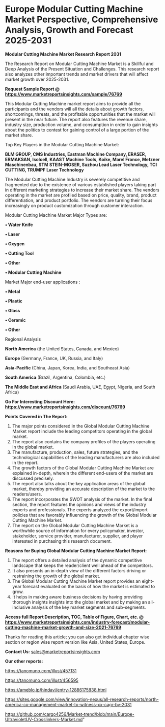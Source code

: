 # Europe Modular Cutting Machine Market Perspective, Comprehensive Analysis, Growth and Forecast 2025-2031

<strong>Modular Cutting Machine Market Research Report 2031</strong>

The Research Report on Modular Cutting Machine Market is a Skillful and Deep Analysis of the Present Situation and Challenges. This research report also analyzes other important trends and market drivers that will affect market growth over 2025-2031.

<strong>Request Sample Report @ <a href=https://www.marketreportsinsights.com/sample/76769>https://www.marketreportsinsights.com/sample/76769</a></strong>

This Modular Cutting Machine market report aims to provide all the participants and the vendors will all the details about growth factors, shortcomings, threats, and the profitable opportunities that the market will present in the near future. The report also features the revenue share, industry size, production volume, and consumption in order to gain insights about the politics to contest for gaining control of a large portion of the market share.

Top Key Players in the Modular Cutting Machine Market:

<strong>BLM GROUP, CMS Industries, Eastman Machine Company, ERASER, ERMAKSAN, Isolcell, KAAST Machine Tools, Koike, Marel France, Metzner Maschinenbau, STM STEIN-MOSER, Suzhou Lead Laser Technology, TCI CUTTING, TRUMPF Laser Technology</strong>

The Modular Cutting Machine Industry is severely competitive and fragmented due to the existence of various established players taking part in different marketing strategies to increase their market share. The vendors operating in the market are profiled based on price, quality, brand, product differentiation, and product portfolio. The vendors are turning their focus increasingly on product customization through customer interaction.

Modular Cutting Machine Market Major Types are:

<strong>• Water Knife

• Laser

• Oxygen

• Cutting Tool

• Other

• Modular Cutting Machine</strong>

Market Major end-user applications :

<strong>• Metal

• Plastic

• Glass

• Ceramic

• Other</strong>

Regional Analysis

</u><strong><b>North America</b></strong> (the United States, Canada, and Mexico)

<strong><b>Europe </b></strong>(Germany, France, UK, Russia, and Italy)

<strong><b>Asia-Pacific</b></strong> (China, Japan, Korea, India, and Southeast Asia)

<strong><b>South America</b></strong> (Brazil, Argentina, Colombia, etc.)

<strong><b>The Middle East and Africa</b></strong> (Saudi Arabia, UAE, Egypt, Nigeria, and South Africa)

<strong>Go For Interesting Discount Here: <a href=https://www.marketreportsinsights.com/discount/76769>https://www.marketreportsinsights.com/discount/76769</a></strong>

<strong>Points Covered in The Report:</strong>
<ol>
  <li>The major points considered in the Global Modular Cutting Machine Market report include the leading competitors operating in the global market.</li>
  <li>The report also contains the company profiles of the players operating in the global market.</li>
  <li>The manufacture, production, sales, future strategies, and the technological capabilities of the leading manufacturers are also included in the report.</li>
  <li>The growth factors of the Global Modular Cutting Machine Market are explained in-depth, wherein the different end-users of the market are discussed precisely.</li>
  <li>The report also talks about the key application areas of the global market, thereby providing an accurate description of the market to the readers/users.</li>
  <li>The report incorporates the SWOT analysis of the market. In the final section, the report features the opinions and views of the industry experts and professionals. The experts analyzed the export/import policies that are favorably influencing the growth of the Global Modular Cutting Machine Market.</li>
  <li>The report on the Global Modular Cutting Machine Market is a worthwhile source of information for every policymaker, investor, stakeholder, service provider, manufacturer, supplier, and player interested in purchasing this research document.</li>
</ol>
<strong>Reasons for Buying Global Modular Cutting Machine Market Report:</strong>

<ol>
  <li>The report offers a detailed analysis of the dynamic competitive landscape that keeps the reader/client well ahead of the competitors.</li>
  <li>It also presents an in-depth view of the different factors driving or restraining the growth of the global market.</li>
  <li>The Global Modular Cutting Machine Market report provides an eight-year forecast evaluated on the basis of how the market is estimated to grow.</li>
  <li>It helps in making aware business decisions by having providing thorough insights insights into the global market and by making an all-inclusive analysis of the key market segments and sub-segments.</li>
</ol>
<strong>Access full Report Description, TOC, Table of Figure, Chart, etc. @ <a href=https://www.marketreportsinsights.com/industry-forecast/modular-cutting-machine-market-growth-and-size-2021-76769>https://www.marketreportsinsights.com/industry-forecast/modular-cutting-machine-market-growth-and-size-2021-76769</a></strong>


Thanks for reading this article; you can also get individual chapter wise section or region wise report version like Asia, United States, Europe.

<strong>Contact Us:</strong>
sales@marketreportsinsights.com

<strong>Our other reports:</strong>

<a href=https://tanomuno.com/illust/457131>https://tanomuno.com/illust/457131</a>

<a href=https://tanomuno.com/illust/456595>https://tanomuno.com/illust/456595</a>

<a href=https://ameblo.jp/hindavi/entry-12886175838.html>https://ameblo.jp/hindavi/entry-12886175838.html</a>

<a href=https://sites.google.com/view/innovation-nexus/all-research-reports/north-america-cx-management-market-to-witness-xx-cagr-by-2031>https://sites.google.com/view/innovation-nexus/all-research-reports/north-america-cx-management-market-to-witness-xx-cagr-by-2031</a>

<a href=https://github.com/cargo4256/Market-trend/blob/main/Europe-UltravioletUV-Crosslinkers-Market.md>https://github.com/cargo4256/Market-trend/blob/main/Europe-UltravioletUV-Crosslinkers-Market.md</a>"
